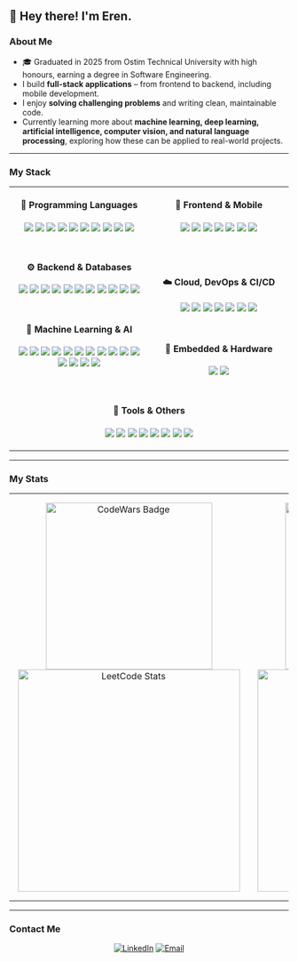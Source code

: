 ## 👋 Hey there! I'm Eren.

### About Me

- 🎓 Graduated in 2025 from Ostim Technical University with high honours, earning a degree in Software Engineering.
- I build **full-stack applications** – from frontend to backend, including mobile development.
- I enjoy **solving challenging problems** and writing clean, maintainable code.
- Currently learning more about **machine learning, deep learning, artificial intelligence, computer vision, and natural language processing**, exploring how these can be applied to real-world projects.

---

### My Stack

<table align="center" border="0" cellspacing="0" cellpadding="0" style="border: none; background: transparent; width: 100%;">

<tr>
<td align="center" width="50%" valign="top" style="padding: 0 10px; background: transparent; border: none;">

<h4>💬 Programming Languages</h4>
<p>
<img src="https://img.shields.io/badge/HTML5-E34F26">
<img src="https://img.shields.io/badge/CSS3-1572B6">
<img src="https://img.shields.io/badge/JavaScript-F7DF1E">
<img src="https://img.shields.io/badge/TypeScript-3178C6">
<img src="https://img.shields.io/badge/Python-3776AB">
<img src="https://img.shields.io/badge/Dart-0175C2">
<img src="https://img.shields.io/badge/C-00599C">
<img src="https://img.shields.io/badge/C++-00599C">
<img src="https://img.shields.io/badge/C%23-239120">
<img src="https://img.shields.io/badge/Java-ED8B00">
</p>

<div style="height: 12px;"></div>

<h4>⚙️ Backend & Databases</h4>
<p>
<img src="https://img.shields.io/badge/Node.js-339933">
<img src="https://img.shields.io/badge/Express-000000">
<img src="https://img.shields.io/badge/Django-092E20">
<img src="https://img.shields.io/badge/FastAPI-009688">
<img src="https://img.shields.io/badge/MongoDB-47A248">
<img src="https://img.shields.io/badge/PostgreSQL-336791">
<img src="https://img.shields.io/badge/MySQL-4479A1">
<img src="https://img.shields.io/badge/SQLite-003B57">
<img src="https://img.shields.io/badge/Redis-DC382D">
<img src="https://img.shields.io/badge/ElasticSearch-005571">
<img src="https://img.shields.io/badge/Supabase-3FCF8E">
</p>

<div style="height: 12px;"></div>

<h4>🧠 Machine Learning & AI</h4>
<p>
<img src="https://img.shields.io/badge/TensorFlow-FF6F00">
<img src="https://img.shields.io/badge/Keras-D00000">
<img src="https://img.shields.io/badge/PyTorch-EE4C2C">
<img src="https://img.shields.io/badge/Scikit--learn-F7931E">
<img src="https://img.shields.io/badge/Pandas-150458">
<img src="https://img.shields.io/badge/NumPy-013243">
<img src="https://img.shields.io/badge/Matplotlib-11557C">
<img src="https://img.shields.io/badge/Seaborn-4C72B0">
<img src="https://img.shields.io/badge/Hugging%20Face-FFD21E">
<img src="https://img.shields.io/badge/OpenCV-5C3EE8">
<img src="https://img.shields.io/badge/LangChain-2E8B57">
<img src="https://img.shields.io/badge/Transformers-FF9900">
<img src="https://img.shields.io/badge/LLM%20Fine--Tuning-1F8ACB">
<img src="https://img.shields.io/badge/RAG%20Pipelines-0F9D58">
<img src="https://img.shields.io/badge/ChromaDB-4285F4">
</p>

</td>

<td align="center" width="50%" valign="top" style="padding: 0 10px; background: transparent; border: none;">

<h4>🎨 Frontend & Mobile</h4>
<p>
<img src="https://img.shields.io/badge/React-61DAFB">
<img src="https://img.shields.io/badge/Redux-764ABC">
<img src="https://img.shields.io/badge/Next.js-000000">
<img src="https://img.shields.io/badge/TailwindCSS-38B2AC">
<img src="https://img.shields.io/badge/Flutter-02569B">
<img src="https://img.shields.io/badge/Figma-F24E1E">
<img src="https://img.shields.io/badge/Photoshop-31A8FF">
</p>

<div style="height: 38px;"></div>

<h4>☁️ Cloud, DevOps & CI/CD</h4>
<p>
<img src="https://img.shields.io/badge/AWS-232F3E">
<img src="https://img.shields.io/badge/Google%20Cloud-4285F4">
<img src="https://img.shields.io/badge/Heroku-430098">
<img src="https://img.shields.io/badge/Netlify-00C7B7">
<img src="https://img.shields.io/badge/Docker-2496ED">
<img src="https://img.shields.io/badge/Kubernetes-326CE5">
<img src="https://img.shields.io/badge/GitHub%20Actions-2088FF">
</p>

<div style="height: 14px;"></div>

<h4>🔌 Embedded & Hardware</h4>
<p>
<img src="https://img.shields.io/badge/Arduino-00979D">
<img src="https://img.shields.io/badge/ESP32-000000">
</p>

</td>
</tr>

<tr style="border: none; background: transparent;">
<td colspan="2" align="center" style="border: none; padding-top: 12px;">
<h4>🧰 Tools & Others</h4>
<p>
<img src="https://img.shields.io/badge/Git-F05032">
<img src="https://img.shields.io/badge/GitHub-181717">
<img src="https://img.shields.io/badge/npm-CB3837">
<img src="https://img.shields.io/badge/PyPI-3775A9">
<img src="https://img.shields.io/badge/Maven-C71A36">
<img src="https://img.shields.io/badge/Webpack-8DD6F9">
<img src="https://img.shields.io/badge/Postman-FF6C37">
<img src="https://img.shields.io/badge/VS%20Code-007ACC">
</p>
</td>
</tr>

</table>

---

### My Stats

<table align="center" style="border: none; width: 100%; border-collapse: collapse;">
<tr>
<!-- Sol sütun -->
<td valign="top" align="center" width="50%" style="border: none; padding: 1rem;">
<a href="https://www.codewars.com/users/erenisci">
<img src="https://www.codewars.com/users/erenisci/badges/large" alt="CodeWars Badge" width="300" />
</a>
<br/>
<a href="https://leetcode.com/u/erenisci/">
<img src="https://leetcard.jacoblin.cool/erenisci?theme=dark&font=JetBrains%20Mono&ext=heatmap" alt="LeetCode Stats" width="400" />
</a>
</td>

<!-- Sağ sütun -->
<td valign="top" align="center" width="50%" style="border: none; padding: 1rem;">
<a href="https://github.com/anuraghazra/github-readme-stats">
<img src="https://github-readme-stats.vercel.app/api/top-langs/?username=erenisci&layout=compact&theme=dark&hide_border=true" alt="Top Languages" width="300" />
</a>
<br/>
<a href="https://git.io/streak-stats">
<img src="https://streak-stats.demolab.com?user=erenisci&theme=dark&hide_border=true" alt="GitHub Streak" width="400" />
</a>
</td>
</tr>
</table>

---

### Contact Me

<div align="center">

[![LinkedIn](https://img.shields.io/badge/LinkedIn-erenisci-blue)](https://www.linkedin.com/in/erenisci/) [![Email](https://img.shields.io/badge/Email-isci.eren%40gmail.com-lightgrey)](mailto:isci.eren@gmail.com)

</div>
